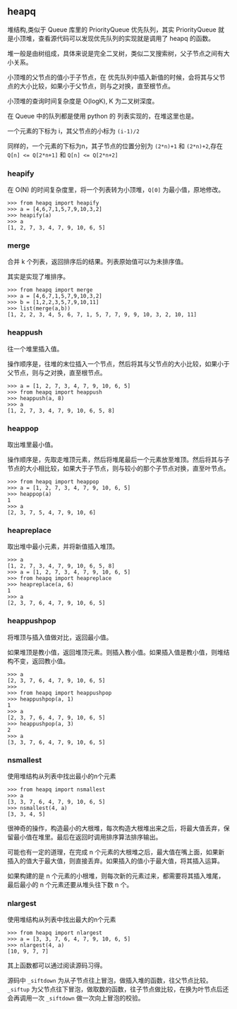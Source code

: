 ## heapq

堆结构,类似于 Queue 库里的 PriorityQueue 优先队列，其实 PriorityQueue 就是小顶堆，查看源代码可以发现优先队列的实现就是调用了 heapq 的函数。

堆一般是由树组成，具体来说是完全二叉树，类似二叉搜索树，父子节点之间有大小关系。

小顶堆的父节点的值小于子节点，在 优先队列中插入新值的时候，会将其与父节点的大小比较，如果小于父节点，则与之对换，直至根节点。

小顶堆的查询时间复杂度是 O(logK), K 为二叉树深度。

在 Queue 中的队列都是使用 python 的 列表实现的，在堆这里也是。

一个元素的下标为 i，其父节点的小标为 `(i-1)/2`

同样的，一个元素的下标为n，其子节点的位置分别为 `(2*n)+1` 和 `(2*n)+2`,存在 `Q[n] <= Q[2*n+1]` 和 `Q[n] <= Q[2*n+2]`

### heapify

在 O(N) 的时间复杂度里，将一个列表转为小顶堆，`Q[0]` 为最小值，原地修改。

```
>>> from heapq import heapify
>>> a = [4,6,7,1,5,7,9,10,3,2]
>>> heapify(a)
>>> a
[1, 2, 7, 3, 4, 7, 9, 10, 6, 5]
```

### merge

合并 k 个列表，返回排序后的结果。列表原始值可以为未排序值。

其实是实现了堆排序。

```
>>> from heapq import merge
>>> a = [4,6,7,1,5,7,9,10,3,2]
>>> b = [1,2,2,3,5,7,9,10,11]
>>> list(merge(a,b))
[1, 2, 2, 3, 4, 5, 6, 7, 1, 5, 7, 7, 9, 9, 10, 3, 2, 10, 11]
```

### heappush

往一个堆里插入值。

操作顺序是，往堆的末位插入一个节点，然后将其与父节点的大小比较，如果小于父节点，则与之对换，直至根节点。

```
>>> a = [1, 2, 7, 3, 4, 7, 9, 10, 6, 5]
>>> from heapq import heappush
>>> heappush(a, 8)
>>> a
[1, 2, 7, 3, 4, 7, 9, 10, 6, 5, 8]
```

### heappop

取出堆里最小值。

操作顺序是，先取走堆顶元素，然后将堆尾最后一个元素放至堆顶。然后将其与子节点的大小相比较，如果大于子节点，则与较小的那个子节点对换，直至叶节点。

```
>>> from heapq import heappop
>>> a = [1, 2, 7, 3, 4, 7, 9, 10, 6, 5]
>>> heappop(a)
1
>>> a
[2, 3, 7, 5, 4, 7, 9, 10, 6]
```

### heapreplace

取出堆中最小元素，并将新值插入堆顶。

```
>>> a
[1, 2, 7, 3, 4, 7, 9, 10, 6, 5, 8]
>>> a = [1, 2, 7, 3, 4, 7, 9, 10, 6, 5]
>>> from heapq import heapreplace
>>> heapreplace(a, 6)
1
>>> a
[2, 3, 7, 6, 4, 7, 9, 10, 6, 5]
```

### heappushpop

将堆顶与插入值做对比，返回最小值。

如果堆顶是教小值，返回堆顶元素。则插入教小值。如果插入值是教小值，则堆结构不变，返回教小值。

```
>>> a
[2, 3, 7, 6, 4, 7, 9, 10, 6, 5]
>>>
>>> from heapq import heappushpop
>>> heappushpop(a, 1)
1
>>> a
[2, 3, 7, 6, 4, 7, 9, 10, 6, 5]
>>> heappushpop(a, 3)
2
>>> a
[3, 3, 7, 6, 4, 7, 9, 10, 6, 5]
```

### nsmallest

使用堆结构从列表中找出最小的n个元素

```
>>> from heapq import nsmallest
>>> a
[3, 3, 7, 6, 4, 7, 9, 10, 6, 5]
>>> nsmallest(4, a)
[3, 3, 4, 5]
```

很神奇的操作，构造最小的大根堆，每次构造大根堆出来之后，将最大值丢弃，保留最小值在堆里。最后在返回时调用排序算法排序输出。

可能也有一定的道理，在完成 n 个元素的大根堆之后，最大值在嘴上面，如果新插入的值大于最大值，则直接丢弃。如果插入的值小于最大值，将其插入运算。

如果构建的是 n 个元素的小根堆，则每次新的元素过来，都需要将其插入堆尾，最后最小的 n 个元素还要从堆头往下数 n 个。


### nlargest

使用堆结构从列表中找出最大的n个元素

```
>>> from heapq import nlargest
>>> a = [3, 3, 7, 6, 4, 7, 9, 10, 6, 5]
>>> nlargest(4, a)
[10, 9, 7, 7]
```


其上函数都可以通过阅读源码习得。

源码中 `_siftdown` 为从子节点往上冒泡，做插入堆的函数，往父节点比较。
`_siftup` 为父节点往下冒泡，做取数的函数，往子节点做比较，在换为叶节点后还会再调用一次 `_siftdown` 做一次向上冒泡的校验。


